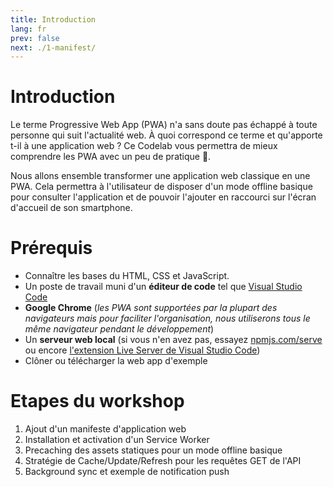 ```yaml
---
title: Introduction
lang: fr
prev: false
next: ./1-manifest/
---
```


# Introduction

Le terme Progressive Web App (PWA) n'a sans doute pas échappé à toute personne qui suit l'actualité web. À quoi correspond ce terme et qu'apporte t-il à une application web ? Ce Codelab vous permettra de mieux comprendre les PWA avec un peu de pratique 💪.

Nous allons ensemble transformer une application web classique en une PWA. Cela permettra à l'utilisateur de disposer d'un mode offline basique pour consulter l'application et de pouvoir l'ajouter en raccourci sur l'écran d'accueil de son smartphone.

# Prérequis

- Connaître les bases du HTML, CSS et JavaScript.
- Un poste de travail muni d'un **éditeur de code** tel que [Visual Studio Code](https://code.visualstudio.com/)
- **Google Chrome** (*les PWA sont supportées par la plupart des navigateurs mais pour faciliter l'organisation, nous utiliserons tous le même navigateur pendant le développement*)
- Un **serveur web local** (si vous n'en avez pas, essayez [npmjs.com/serve](http://npmjs.com/serve) ou encore [l'extension Live Server de Visual Studio Code](https://marketplace.visualstudio.com/items?itemName=ritwickdey.LiveServer))
- Clôner ou télécharger la web app d'exemple

# Etapes du workshop

1. Ajout d'un manifeste d'application web
2. Installation et activation d'un Service Worker
3. Precaching des assets statiques pour un mode offline basique
4. Stratégie de Cache/Update/Refresh pour les requêtes GET de l'API
5. Background sync et exemple de notification push



